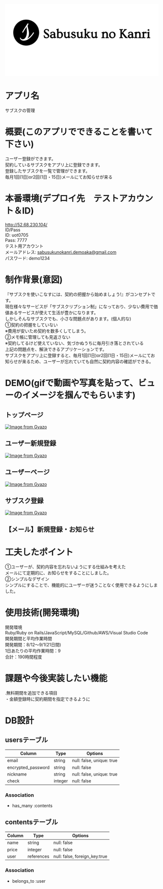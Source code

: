 ![画像名](app/assets/images/Sabusukulogo.png)
# アプリ名
サブスクの管理

# 概要(このアプリでできることを書いて下さい)						
ユーザー登録ができます。<br>
契約しているサブスクをアプリ上に登録できます。<br>
登録したサブスクを一覧で管理ができます。<br>
毎月1回(1日)or2回(1日・15日)メールにてお知らせが来る<br>

# 本番環境(デプロイ先　テストアカウント＆ID)						
http://52.68.230.104/<br>
ID/Pass<br>
ID: uot0705<br>
Pass: 7777<br>
テスト用アカウント<br>
メールアドレス: sabusukunokanri.demoaka@gmail.com<br>
パスワード: demo1234<br>

# 制作背景(意図)
『サブスクを使いこなすには、契約の把握から始めましょう!』がコンセプトです。<br>
現在様々なサービスが「サブスクリプション制」になっており、少ない費用で価値あるサービスが使えて生活が豊かになります。<br>
しかしそんなサブスクでも、小さな問題点があります。(個人的な)<br>
①契約の把握をしていない<br>
※費用が安いため契約を数多くしてしまう。<br>
②メモ帳に管理しても見返さない<br>
※契約してるけど使えていない、気づかぬうちに毎月引き落とされている<br>
上記の問題点を、解決できるアプリケーションです。<br>
サブスクをアプリ上に登録すると、毎月1回(1日)or2回(1日・15日)メールにてお知らせが来るため、ユーザーが忘れていても自然に契約内容の確認ができる。<br>

						
# DEMO(gifで動画や写真を貼って、ビューのイメージを掴んでもらいます)
## トップページ
[![Image from Gyazo](https://i.gyazo.com/ba5d1caf6dc9743f2bb00fc589b154d7.gif)](https://gyazo.com/ba5d1caf6dc9743f2bb00fc589b154d7)
## ユーザー新規登録
[![Image from Gyazo](https://i.gyazo.com/21b4ba20ae1ecbe4b84fc6636aa6744b.png)](https://gyazo.com/21b4ba20ae1ecbe4b84fc6636aa6744b)
## ユーザーページ
[![Image from Gyazo](https://i.gyazo.com/16add867b4b1f3c8469d8233feb9d335.gif)](https://gyazo.com/16add867b4b1f3c8469d8233feb9d335)
## サブスク登録
[![Image from Gyazo](https://i.gyazo.com/a14fd38ae4b4a2f2ab2cde48eaa4fec5.gif)](https://gyazo.com/a14fd38ae4b4a2f2ab2cde48eaa4fec5)
## 【メール】新規登録・お知らせ

# 工夫したポイント
①ユーザーが、契約内容を忘れないようにする仕組みを考えた<br>
メールにて定期的に、お知らせをすることにしました。<br>
②シンプルなデザイン<br>
シンプルにすることで、機能的にユーザーが迷うことなく使用できるようにしました。<br> 

# 使用技術(開発環境)
開発環境<br>
Ruby/Ruby on Rails/JavaScript/MySQL/Github/AWS/Visual Studio Code<br>
開発期間と平均作業時間<br>
開発期間：8/12〜9/1(21日間)<br>
1日あたりの平均作業時間：9<br>
合計：190時間程度<br>

# 課題や今後実装したい機能						
.無料期間を追加できる項目<br>
・金額登録時に契約期間を指定できるように<br>

# DB設計												
## usersテーブル

| Column             | Type   | Options     |
| ------------------ | ------ | ----------- |
| email              | string | null: false, unique: true |
| encrypted_password | string | null: false |
| nickname           | string | null: false, unique: true |
| check              | integer| null: false |

### Association
- has_many :contents

## contentsテーブル

| Column               | Type       | Options                        |
| -----------------    | ---------- | ------------------------------ |
| name                 | string     | null: false                    |
| price                | integer    | null: false                    |
| user                 | references | null: false, foreign_key:true  |

### Association
- belongs_to :user
